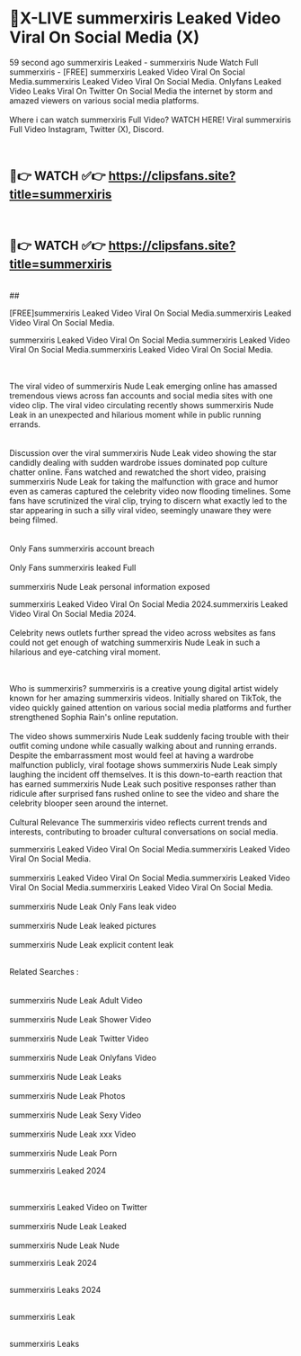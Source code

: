 # 🔴X-LIVE summerxiris Leaked Video Viral On Social Media (X)<br>


59 second ago summerxiris Leaked  - summerxiris Nude  Watch Full summerxiris - [FREE] summerxiris Leaked Video Viral On Social Media.summerxiris Leaked Video Viral On Social Media.   Onlyfans Leaked Video Leaks Viral On Twitter On Social Media the internet by storm and amazed viewers on various social media platforms. <br><br>
Where i can watch summerxiris Full Video? WATCH HERE! Viral summerxiris Full Video Instagram, Twitter (X), Discord. <br>


 <br>

##  🔴👉 WATCH ✅👉  <a href="https://clipsfans.site?title=summerxiris&ref=git">https://clipsfans.site?title=summerxiris</a> <br>
  <br>

##  🔴👉 WATCH ✅👉  <a href="https://clipsfans.site?title=summerxiris&ref=git">https://clipsfans.site?title=summerxiris</a> <br>
  <br>
  ##



[FREE]summerxiris Leaked Video Viral On Social Media.summerxiris Leaked Video Viral On Social Media. <br>

summerxiris Leaked Video Viral On Social Media.summerxiris Leaked Video Viral On Social Media.summerxiris Leaked Video Viral On Social Media. <br>


  <br>

  <br>
The viral video of summerxiris Nude Leak emerging online has amassed tremendous views across fan accounts and social media sites with one video clip. The viral video circulating recently shows summerxiris Nude Leak in an unexpected and hilarious moment while in public running errands.<br>
<br>


<br>
Discussion over the viral summerxiris Nude Leak video showing the star candidly dealing with sudden wardrobe issues dominated pop culture chatter online. Fans watched and rewatched the short video, praising summerxiris Nude Leak for taking the malfunction with grace and humor even as cameras captured the celebrity video now flooding timelines. Some fans have scrutinized the viral clip, trying to discern what exactly led to the star appearing in such a silly viral video, seemingly unaware they were being filmed.<br>
<br>
<br> 
Only Fans summerxiris account breach<br>
<br>
Only Fans summerxiris leaked Full <br>
<br>
summerxiris Nude Leak personal information exposed<br>

summerxiris Leaked Video Viral On Social Media 2024.summerxiris Leaked Video Viral On Social Media 2024. <br>
<br>
Celebrity news outlets further spread the video across websites as fans could not get enough of watching summerxiris Nude Leak in such a hilarious and eye-catching viral moment.<br>
<br>

<br>
Who is summerxiris? summerxiris is a creative young digital artist widely known for her amazing summerxiris videos. Initially shared on TikTok, the video quickly gained attention on various social media platforms and further strengthened Sophia Rain's online reputation.<br>
<br>
The video shows summerxiris Nude Leak suddenly facing trouble with their outfit coming undone while casually walking about and running errands. Despite the embarrassment most would feel at having a wardrobe malfunction publicly, viral footage shows summerxiris Nude Leak simply laughing the incident off themselves. It is this down-to-earth reaction that has earned summerxiris Nude Leak such positive responses rather than ridicule after surprised fans rushed online to see the video and share the celebrity blooper seen around the internet.<br>
<br>
Cultural Relevance The summerxiris video reflects current trends and interests, contributing to broader cultural conversations on social media.<br>

summerxiris Leaked Video Viral On Social Media.summerxiris Leaked Video Viral On Social Media.<br>
<br>
summerxiris Leaked Video Viral On Social Media.summerxiris Leaked Video Viral On Social Media.summerxiris Leaked Video Viral On Social Media.<br>
<br>
summerxiris Nude Leak Only Fans leak video<br>
<br>
summerxiris Nude Leak leaked pictures<br>
<br>
summerxiris Nude Leak explicit content leak<br>


<br>
Related Searches :<br>
<br>

<br>
summerxiris Nude Leak Adult Video<br>
<br>
summerxiris Nude Leak Shower Video<br>
<br>
summerxiris Nude Leak Twitter Video<br>
<br>
summerxiris Nude Leak Onlyfans Video<br>
<br>
summerxiris Nude Leak Leaks<br>
<br>
summerxiris Nude Leak Photos<br>

<br>
summerxiris Nude Leak Sexy Video<br>
<br>
summerxiris Nude Leak xxx Video<br>
<br>
summerxiris Nude Leak Porn<br>

summerxiris  Leaked 2024 <br> <br>
<br>

summerxiris Leaked Video on Twitter <br>
<br>
summerxiris Nude Leak Leaked<br>
<br>
summerxiris Nude Leak Nude<br>


summerxiris  Leak 2024 <br> <br>



summerxiris  Leaks 2024 <br> <br>



 
summerxiris  Leak<br> <br>



summerxiris  Leaks<br> <br>





</p>




 



</p>










